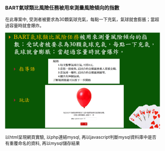 ### BART氣球類比風險任務被用來測量風險傾向的指數
在此專案中, 受測者被要求為30顆氣球充氣，每點一下充氣，氣球就會膨脹；當超過容量時就會爆炸。

![intro](https://github.com/ytchuang1018/project_BART/blob/main/intro.PNG)

以html呈現網頁實驗, 以php連結mysql, 再以javascript判斷mysql資料庫中是否有重覆命名的資料, 再以mysql儲存結果
